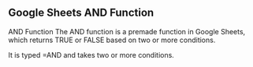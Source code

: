 Google Sheets AND Function
---

AND Function
The AND function is a premade function in Google Sheets, which returns TRUE or FALSE based on two or more conditions.

It is typed =AND and takes two or more conditions.
